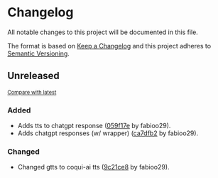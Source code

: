 # Changelog
All notable changes to this project will be documented in this file.

The format is based on [Keep a Changelog](http://keepachangelog.com/en/1.0.0/)
and this project adheres to [Semantic Versioning](http://semver.org/spec/v2.0.0.html).

## Unreleased

<small>[Compare with latest](https://github.com/fabioo29/chatgpt-voice-assistant/compare/edca83a2e37b1804b7f80638708751191c53d30a...HEAD)</small>

### Added
- Adds tts to chatgpt response ([059f17e](https://github.com/fabioo29/chatgpt-voice-assistant/commit/059f17ee4ccee2826e53b151d897974107f799ac) by fabioo29).
- Adds chatgpt responses (w/ wrapper) ([ca7dfb2](https://github.com/fabioo29/chatgpt-voice-assistant/commit/ca7dfb25b27e69a5c017a67c18ac4ead2a02f500) by fabioo29).

### Changed
- Changed gtts to coqui-ai tts ([9c21ce8](https://github.com/fabioo29/chatgpt-voice-assistant/commit/9c21ce836ce4066e1776f5766110fbe05f964cc5) by fabioo29).


